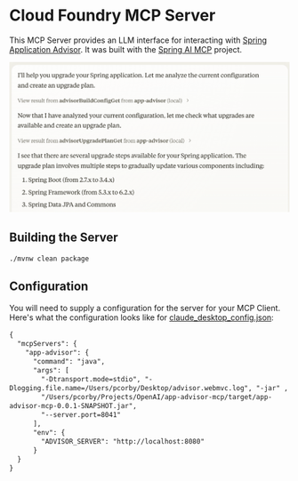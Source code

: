 # Cloud Foundry MCP Server

This MCP Server provides an LLM interface for interacting with [Spring Application Advisor](https://techdocs.broadcom.com/us/en/vmware-tanzu/spring/tanzu-spring/commercial/spring-tanzu/app-advisor-what-is-app-advisor.html). It was built with the [Spring AI MCP](https://spring.io/blog/2024/12/11/spring-ai-mcp-announcement) project.

![Sample](images/sample.png)

## Building the Server

```bash
./mvnw clean package
```

## Configuration

You will need to supply a configuration for the server for your MCP Client. Here's what the configuration looks like for [claude_desktop_config.json](https://modelcontextprotocol.io/quickstart/user):

```
{
  "mcpServers": {
    "app-advisor": {
      "command": "java",
      "args": [
        "-Dtransport.mode=stdio", "-Dlogging.file.name=/Users/pcorby/Desktop/advisor.webmvc.log", "-jar" ,
        "/Users/pcorby/Projects/OpenAI/app-advisor-mcp/target/app-advisor-mcp-0.0.1-SNAPSHOT.jar",
        "--server.port=8041"
      ],
      "env": {
        "ADVISOR_SERVER": "http://localhost:8080"
      }
  }
}
```
